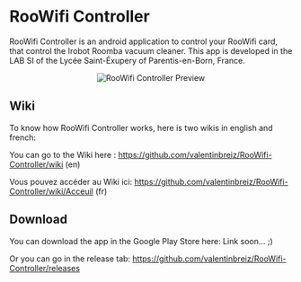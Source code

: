 # RooWifi Controller
RooWifi Controller is an android application to control your RooWifi card, that control the Irobot Roomba vacuum cleaner. This app is developed in the LAB SI of the Lycée Saint-Éxupery of Parentis-en-Born, France.

<p align="center">
  <img src="http://partagedefiches.xyz/test/roowificontroller-preview.gif" title="RooWifi Controller Preview">
</p>

## Wiki
To know how RooWifi Controller works, here is two wikis in english and french:

You can go to the Wiki here : https://github.com/valentinbreiz/RooWifi-Controller/wiki (en)

Vous pouvez accéder au Wiki ici: https://github.com/valentinbreiz/RooWifi-Controller/wiki/Acceuil (fr)

## Download
You can download the app in the Google Play Store here: Link soon... ;)

Or you can go in the release tab: https://github.com/valentinbreiz/RooWifi-Controller/releases
